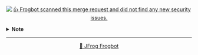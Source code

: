 

[comment]: <> (FrogbotReviewComment)

<div align='center'>

[![👍 Frogbot scanned this merge request and did not find any new security issues.](https://raw.githubusercontent.com/jfrog/frogbot/master/resources/v2/noVulnerabilityBannerMR.png)](https://docs.jfrog-applications.jfrog.io/jfrog-applications/frogbot)

</div>

<details><summary><b>Note</b></summary>

---
<div align='center'>

**Frogbot** also supports **Contextual Analysis, Secret Detection, IaC and SAST Vulnerabilities Scanning**. These features are included as part of the [JFrog Advanced Security](https://jfrog.com/advanced-security) package, which isn't enabled on your system.

</div>
<br></details>

---
<div align='center'>

[🐸 JFrog Frogbot](https://docs.jfrog-applications.jfrog.io/jfrog-applications/frogbot)

</div>
